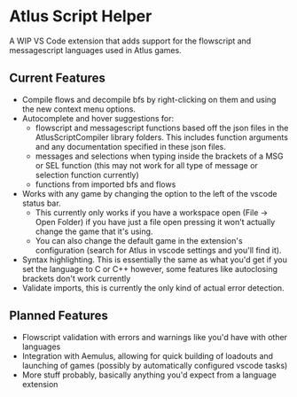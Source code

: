 # Atlus Script Helper
A WIP VS Code extension that adds support for the flowscript and messagescript languages used in Atlus games.

## Current Features
- Compile flows and decompile bfs by right-clicking on them and using the new context menu options.
- Autocomplete and hover suggestions for:
	- flowscript and messagescript functions based off the json files in the AtlusScriptCompiler library folders. This includes function arguments and any documentation specified in these json files.
	- messages and selections when typing inside the brackets of a MSG or SEL function (this may not work for all type of message or selection function currently)
	- functions from imported bfs and flows
- Works with any game by changing the option to the left of the vscode status bar.
	- This currently only works if you have a workspace open (File -> Open Folder) if you have just a file open pressing it won't actually change the game that it's using.
	- You can also change the default game in the extension's configuration (search for Atlus in vscode settings and you'll find it).
- Syntax highlighting. This is essentially the same as what you'd get if you set the language to C or C++ however, some features like autoclosing brackets don't work currently
- Validate imports, this is currently the only kind of actual error detection. 

## Planned Features
- Flowscript validation with errors and warnings like you'd have with other languages
- Integration with Aemulus, allowing for quick building of loadouts and launching of games (possibly by automatically configured vscode tasks)
- More stuff probably, basically anything you'd expect from a language extension